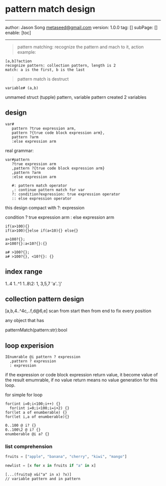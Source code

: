 # pattern match design
---
author: Jason Song <metaseed@gmail.com>
version: 1.0.0
tag: []
subPage: []
enable: [toc]

---
> pattern matching: recognize the pattern and mach to it, action
example:
```
[a,b]?action
recognize pattern: collection pattern, length is 2
match: a is the first, b is the last
```
> pattern match is destruct
```
variable# (a,b)
```
unmamed struct (tupple) pattern, variable pattern
created 2 variables

## design
```
var#
   pattern ?true expression arm,
   pattern ?{true code block expression arm},
   pattern ?arm
   :else expression arm
```
real grammar:
```
var#pattern 
   ?true expression arm
   ,pattern ?{true code block expression arm}
   ,pattern ?arm
   :else expression arm
```  
  
```   
   #: pattern match operator
   ,: continue pattern match for var
   ?: condition?expression: true expression operator
   :: else expression operator
```
   
   this design compact with ?: expression
   
   
   condition
      ? true expression arm
      : else expression arm
   
   ```
   if(a>100){}
   if(a>100){}else if(a<10){} else{}
   ```
 ```
 a>100?{};
 a>100?{}:a<10?{}:{}
 ```
   
   ```
a# >100?{};   
a# >100?{}, <10?{}: {}
   ```
## index range

1..4
1..^1
1..8\2: 1, 3,5,7
'a'..'j'

## collection pattern design
   [a,b,4..^4c,..f,d@6,e]
   scan from start then from end to fix every position
   
   
   any object that has
   
  patternMatch(pattern:str):bool
   
   
## loop experision
   ```
   IEnumrable @i pattern ? expression
     ,pattern ? expression
     : expression
  ```   

  if the expression or code block expression return value, it become value of the result emumrable, if no value return means no value generation for this loop.
  
  for simple for loop
  ```
  for(int i=0;i<100;i++) {}
    for(int i=0;i<100;i=i+2) {}
  for(let a of enumberable) {}
  for(let i,a of enumberable){}
  ```
  ```
0..100 @ i? {}
0..100\2 @ i? {}
enumberable @i a? {}
  ```

### list comprehension
```python
fruits = ["apple", "banana", "cherry", "kiwi", "mango"]

newlist = [x for x in fruits if "a" in x]
```

```
[...(fruits@ x&("a" in x) ?x)]
// variable pattern and in pattern
```
